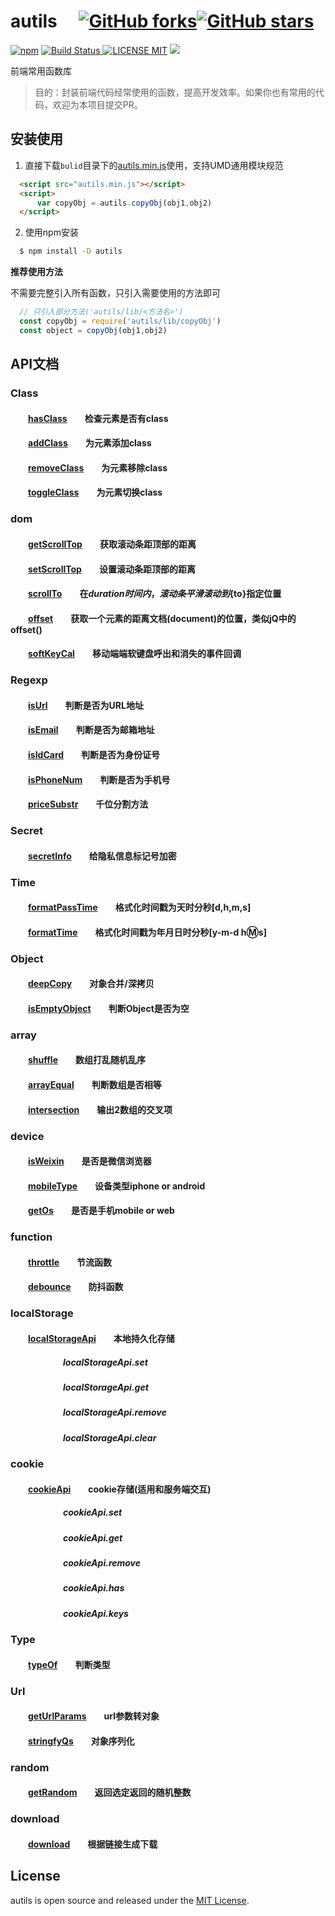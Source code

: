# autils &emsp;[![GitHub forks](https://img.shields.io/github/forks/zhangkun-Jser/autils.svg?style=social&label=Fork)](https://www.npmjs.com/package/autils)[![GitHub stars](https://img.shields.io/github/stars/zhangkun-Jser/autils.svg?style=social&label=Stars)](https://www.npmjs.com/package/autils)
[![npm](https://img.shields.io/npm/dw/autils.svg)](https://www.npmjs.com/package/autils)
[![Build Status](https://img.shields.io/appveyor/ci/gruntjs/grunt/master.svg) ![LICENSE MIT](https://img.shields.io/npm/l/express.svg)](https://www.npmjs.com/package/autils) ![](https://img.shields.io/npm/v/autils.svg)

 
前端常用函数库  

> 目的：封装前端代码经常使用的函数，提高开发效率。如果你也有常用的代码，欢迎为本项目提交PR。

## 安装使用

1. 直接下载`bulid`目录下的[autils.min.js](https://github.com/zhangkun-Jser/autils/blob/master/build/autils.min.js)使用，支持UMD通用模块规范  

``` html
  <script src="autils.min.js"></script>
  <script>
      var copyObj = autils.copyObj(obj1,obj2)
  </script>
```

2. 使用npm安装
``` bash
  $ npm install -D autils
```

**推荐使用方法**  

不需要完整引入所有函数，只引入需要使用的方法即可
``` javascript
  // 只引入部分方法('autils/lib/<方法名>')
  const copyObj = require('autils/lib/copyObj')
  const object = copyObj(obj1,obj2)
```

## API文档
### Class
#### &emsp;&emsp;[hasClass][hasClass]&emsp;&emsp;检查元素是否有class
#### &emsp;&emsp;[addClass][addClass]&emsp;&emsp;为元素添加class
#### &emsp;&emsp;[removeClass][removeClass]&emsp;&emsp;为元素移除class
#### &emsp;&emsp;[toggleClass][toggleClass]&emsp;&emsp;为元素切换class

### dom
#### &emsp;&emsp;[getScrollTop][getScrollTop]&emsp;&emsp;获取滚动条距顶部的距离
#### &emsp;&emsp;[setScrollTop][setScrollTop]&emsp;&emsp;设置滚动条距顶部的距离
#### &emsp;&emsp;[scrollTo][scrollTo]&emsp;&emsp;在${duration}时间内，滚动条平滑滚动到${to}指定位置
#### &emsp;&emsp;[offset][offset]&emsp;&emsp;获取一个元素的距离文档(document)的位置，类似jQ中的offset()
#### &emsp;&emsp;[softKeyCal][softKeyCal]&emsp;&emsp;移动端端软键盘呼出和消失的事件回调

### Regexp  
#### &emsp;&emsp;[isUrl][isUrl]&emsp;&emsp;判断是否为URL地址
#### &emsp;&emsp;[isEmail][isEmail]&emsp;&emsp;判断是否为邮箱地址 
#### &emsp;&emsp;[isIdCard][isIdCard]&emsp;&emsp;判断是否为身份证号
#### &emsp;&emsp;[isPhoneNum][isPhoneNum]&emsp;&emsp;判断是否为手机号  
#### &emsp;&emsp;[priceSubstr][priceSubstr]&emsp;&emsp;千位分割方法

### Secret
#### &emsp;&emsp;[secretInfo][secretInfo]&emsp;&emsp;给隐私信息标记号加密

### Time  
#### &emsp;&emsp;[formatPassTime][formatPassTime]&emsp;&emsp;格式化时间戳为天时分秒[d,h,m,s]
#### &emsp;&emsp;[formatTime][formatTime]&emsp;&emsp;格式化时间戳为年月日时分秒[y-m-d h:m:s]

### Object  
#### &emsp;&emsp;[deepCopy][deepCopy]&emsp;&emsp;对象合并/深拷贝
#### &emsp;&emsp;[isEmptyObject][isEmptyObject]&emsp;&emsp;判断Object是否为空

### array 
#### &emsp;&emsp;[shuffle][shuffle]&emsp;&emsp;数组打乱随机乱序
#### &emsp;&emsp;[arrayEqual][arrayEqual]&emsp;&emsp;判断数组是否相等
#### &emsp;&emsp;[intersection][intersection]&emsp;&emsp;输出2数组的交叉项

### device  
#### &emsp;&emsp;[isWeixin][isWeixin]&emsp;&emsp;是否是微信浏览器
#### &emsp;&emsp;[mobileType][mobileType]&emsp;&emsp;设备类型iphone or android
#### &emsp;&emsp;[getOs][getOs]&emsp;&emsp;是否是手机mobile or web

### function  
#### &emsp;&emsp;[throttle][throttle]&emsp;&emsp;节流函数
#### &emsp;&emsp;[debounce][debounce]&emsp;&emsp;防抖函数

### localStorage
#### &emsp;&emsp;[localStorageApi][localStorageApi]&emsp;&emsp;本地持久化存储
##### &emsp;&emsp;&emsp;&emsp;&emsp;&emsp;localStorageApi.set
##### &emsp;&emsp;&emsp;&emsp;&emsp;&emsp;localStorageApi.get
##### &emsp;&emsp;&emsp;&emsp;&emsp;&emsp;localStorageApi.remove
##### &emsp;&emsp;&emsp;&emsp;&emsp;&emsp;localStorageApi.clear

### cookie
#### &emsp;&emsp;[cookieApi][cookieApi]&emsp;&emsp;cookie存储(适用和服务端交互)
##### &emsp;&emsp;&emsp;&emsp;&emsp;&emsp;cookieApi.set
##### &emsp;&emsp;&emsp;&emsp;&emsp;&emsp;cookieApi.get
##### &emsp;&emsp;&emsp;&emsp;&emsp;&emsp;cookieApi.remove
##### &emsp;&emsp;&emsp;&emsp;&emsp;&emsp;cookieApi.has
##### &emsp;&emsp;&emsp;&emsp;&emsp;&emsp;cookieApi.keys

### Type
#### &emsp;&emsp;[typeOf][typeOf]&emsp;&emsp;判断类型

### Url
#### &emsp;&emsp;[getUrlParams][getUrlParams]&emsp;&emsp;url参数转对象
#### &emsp;&emsp;[stringfyQs][stringfyQs]&emsp;&emsp;对象序列化

### random 
#### &emsp;&emsp;[getRandom][getRandom]&emsp;&emsp;返回选定返回的随机整数

### download 
#### &emsp;&emsp;[download][download]&emsp;&emsp;根据链接生成下载

[hasClass]:https://github.com/zhangkun-Jser/autils/blob/master/lib/hasClass.js
[addClass]:https://github.com/zhangkun-Jser/autils/blob/master/lib/addClass.js
[removeClass]:https://github.com/zhangkun-Jser/autils/blob/master/lib/removeClass.js
[toggleClass]:https://github.com/zhangkun-Jser/autils/blob/master/lib/toggleClass.js
[arrayEqual]:https://github.com/zhangkun-Jser/autils/blob/master/lib/arrayEqual.js
[getRandom]:https://github.com/zhangkun-Jser/autils/blob/master/src/random/getRandom.js
[shuffle]:https://github.com/zhangkun-Jser/autils/blob/master/src/array/shuffle.js
[throttle]:https://github.com/zhangkun-Jser/autils/blob/master/src/function/throttle.js
[debounce]:https://github.com/zhangkun-Jser/autils/blob/master/src/function/debounce.js
[getScrollTop]:https://github.com/zhangkun-Jser/autils/blob/master/src/dom/getScrollTop.js
[offset]:https://github.com/zhangkun-Jser/autils/blob/master/src/dom/offset.js
[scrollTo]:https://github.com/zhangkun-Jser/autils/blob/master/src/dom/scrollTo.js
[setScrollTop]:https://github.com/zhangkun-Jser/autils/blob/master/src/dom/setScrollTop.js
[softKeyCal]:https://github.com/zhangkun-Jser/autils/blob/master/src/dom/softKeyCal.js
[isWeixin]:https://github.com/zhangkun-Jser/autils/blob/master/src/device/isWeixin.js
[mobileType]:https://github.com/zhangkun-Jser/autils/blob/master/src/device/mobileType.js
[getOs]:https://github.com/zhangkun-Jser/autils/blob/master/src/device/getOs.js
[secretInfo]:https://github.com/zhangkun-Jser/autils/blob/master/src/secret/secretInfo.js
[typeOf]:https://github.com/zhangkun-Jser/autils/blob/master/src/type/typeOf.js
[deepCopy]:https://github.com/zhangkun-Jser/autils/blob/master/src/object/deepCopy.js
[isEmail]:https://github.com/zhangkun-Jser/autils/blob/master/src/regexp/isEmail.js
[isIdCard]:https://github.com/zhangkun-Jser/autils/blob/master/src/regexp/isIdCard.js
[isPhoneNum]:https://github.com/zhangkun-Jser/autils/blob/master/src/regexp/isPhoneNum.js
[isUrl]:https://github.com/zhangkun-Jser/autils/blob/master/src/regexp/isUrl.js
[priceSubstr]:https://github.com/zhangkun-Jser/autils/blob/master/src/regexp/priceSubstr.js
[formatPassTime]:https://github.com/zhangkun-Jser/autils/blob/master/src/time/formatPassTime.js
[formatTime]:https://github.com/zhangkun-Jser/autils/blob/master/src/time/formatTime.js
[getUrlParams]:https://github.com/zhangkun-Jser/autils/blob/master/src/url/getUrlParams.js
[stringfyQs]:https://github.com/zhangkun-Jser/autils/blob/master/src/url/stringfyQs.js
[localStorageApi]:https://github.com/zhangkun-Jser/autils/blob/master/src/stroge/localStorage.js
[cookieApi]:https://github.com/zhangkun-Jser/autils/blob/master/src/cookie/cookie.js
[intersection]:https://github.com/zhangkun-Jser/autils/blob/master/src/array/intersection.js
[download]:https://github.com/zhangkun-Jser/autils/blob/master/src/download/download.js
[isEmptyObject]:https://github.com/zhangkun-Jser/autils/blob/master/src/object/isEmptyObject.js


## License
autils is open source and released under the [MIT License](LICENSE).